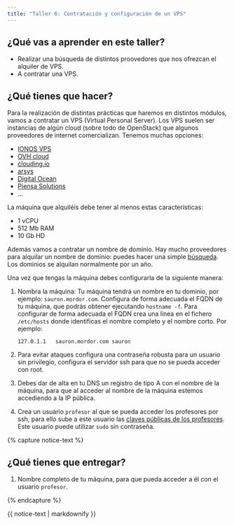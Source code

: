 ```yaml
---
title: "Taller 6: Contratación y configuración de un VPS"
---
```


## ¿Qué vas a aprender en este taller?

* Realizar una búsqueda de distintos proovedores que nos ofrezcan el alquiler de VPS.
* A contratar una VPS.

## ¿Qué tienes que hacer?

Para la realización de distintas prácticas que haremos en distintos módulos, vamos a contratar un VPS (Virtual Personal Server). Los VPS suelen ser instancias de algún cloud (sobre todo de OpenStack) que algunos proveedores de internet comercializan. Tenemos muchas opciones:

* [IONOS VPS](https://www.ionos.es/servidores/vps#packs)
* [OVH cloud](https://www.ovhcloud.com/es-es/vps/)
* [clouding.io](https://clouding.io/)
* [arsys](https://www.arsys.es/servidores/vps)
* [Digital Ocean](https://www.digitalocean.com/pricing/)
* [Piensa Solutions](https://www.piensasolutions.com/vps)
* ...

La máquina que alquiléis debe tener al menos estas características:

* 1 vCPU
* 512 Mb RAM
* 10 Gb HD

Además vamos a contratar un nombre de dominio. Hay mucho proveedores para alquilar un nombre de dominio: puedes hacer una simple [búsqueda](https://duckduckgo.com/?q=dominios&va=b&t=hc&ia=places).  Los dominios se alquilan normalmente por un año. 

Una vez que tengas la máquina debes configurarla de la siguiente manera:

1. Nombra la máquina: Tu máquina tendrá un nombre en tu dominio, por ejemplo: `sauron.mordor.com`. Configura de forma adecuada el FQDN de tu máquina, que podrás obtener ejecutando `hostname -f`.
	Para configurar de forma adecuada el FQDN crea una línea en el fichero `/etc/hosts` donde identificas el nombre completo y el nombre corto. Por ejemplo:

	```
	127.0.1.1	sauron.mordor.com sauron
	```

2. Para evitar ataques configura una contraseña robusta para un usuario sin privilegio, configura el servidor ssh para que no se pueda acceder con root.
3. Debes dar de alta en tu DNS un registro de tipo A con el nombre de la máquina, para que al acceder al nombre de la máquina estemos accediendo a la IP pública.
4. Crea un usuario `profesor` al que se pueda acceder los profesores por ssh, para ello sube a este usuario las [claves públicas de los profesores](https://dit.gonzalonazareno.org/redmine/projects/asir2/wiki/Claves_p%C3%BAblicas_de_los_profesores). Este usuario puede utilizar `sudo` sin contraseña.


{% capture notice-text %}
## ¿Qué tienes que entregar?

1. Nombre completo de tu máquina, para que pueda acceder a él con el usuario `profesor`.

{% endcapture %}<div class="notice--info">{{ notice-text | markdownify }}</div>
